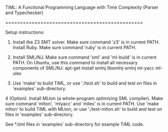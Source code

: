 TiML: A Functional Programming Language with Time Complexity (Parser and Typechecker)

===============================================

Setup instructions:

  1. Install the Z3 SMT solver. Make sure command 'z3' is in current PATH.
     Install Ruby. Make sure command 'ruby' is in current PATH.

  2. Install SML/NJ. Make sure command 'sml' and 'ml-build' is in current PATH.
     On Ubuntu, use this command to install all necessary components of SML/NJ:
       apt-get install smlnj libsmlnj-smlnj ml-yacc ml-ulex

  3. Use 'make' to build TiML, or use './test.sh' to build and test on files in 'examples' sub-directory.

  4 (Option). Install MLton (a whole-program optimizing SML compiler). Make sure command 'mlton', 'mlyacc' and 'mllex' is in current PATH. Use 'make mlton' to build TiML with MLton, or use './test-mlton.sh' to build and test on files in 'examples' sub-directory.

See *.timl files in 'examples' sub-directory for example TiML code.
